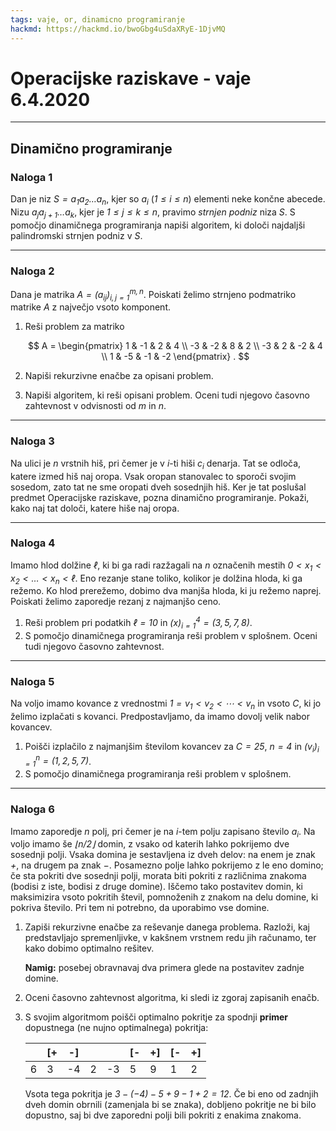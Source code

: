 ```yaml
---
tags: vaje, or, dinamicno programiranje
hackmd: https://hackmd.io/bwoGbg4uSdaXRyE-1DjvMQ
---
```

# Operacijske raziskave - vaje 6.4.2020

---

## Dinamično programiranje

### Naloga 1

Dan je niz <i>$S = a_1 a_2 \dots a_n$</i>, kjer so <i>$a_i$</i> (<i>$1 \le i \le n$</i>) elementi neke končne abecede. Nizu <i>$a_j a_{j+1} \dots a_k$</i>, kjer je <i>$1 \le j \le k \le n$</i>, pravimo *strnjen podniz* niza <i>$S$</i>. S pomočjo dinamičnega programiranja napiši algoritem, ki določi najdaljši palindromski strnjen podniz v <i>$S$</i>.

---

### Naloga 2

Dana je matrika <i>$A = (a_{ij})_{i,j=1}^{m,n}$</i>. Poiskati želimo strnjeno podmatriko matrike <i>$A$</i> z največjo vsoto komponent.

1. Reši problem za matriko

   $$
   A = \begin{pmatrix}
    1 & -1 &  2 &  4 \\
   -3 & -2 &  8 &  2 \\
   -3 &  2 & -2 &  4 \\
    1 & -5 & -1 & -2
   \end{pmatrix} .
   $$

2. Napiši rekurzivne enačbe za opisani problem.

3. Napiši algoritem, ki reši opisani problem. Oceni tudi njegovo časovno zahtevnost v odvisnosti od <i>$m$</i> in <i>$n$</i>.

---

### Naloga 3

Na ulici je <i>$n$</i> vrstnih hiš, pri čemer je v <i>$i$</i>-ti hiši <i>$c_i$</i> denarja. Tat se odloča, katere izmed hiš naj oropa. Vsak oropan stanovalec to sporoči svojim sosedom, zato tat ne sme oropati dveh sosednjih hiš. Ker je tat poslušal predmet Operacijske raziskave, pozna dinamično programiranje. Pokaži, kako naj tat določi, katere hiše naj oropa.

---

### Naloga 4

Imamo hlod dolžine <i>$\ell$</i>, ki bi ga radi razžagali na <i>$n$</i> označenih mestih <i>$0 < x_1 < x_2 < \dots < x_n < \ell$</i>. Eno rezanje stane toliko, kolikor je dolžina hloda, ki ga režemo. Ko hlod prerežemo, dobimo dva manjša hloda, ki ju režemo naprej. Poiskati želimo zaporedje rezanj z najmanjšo ceno.

1. Reši problem pri podatkih <i>$\ell = 10$</i> in <i>$(x)_{i=1}^4 = (3, 5, 7, 8)$</i>.
2. S pomočjo dinamičnega programiranja reši problem v splošnem. Oceni tudi njegovo časovno zahtevnost.

---

### Naloga 5

Na voljo imamo kovance z vrednostmi <i>$1 = v_1 < v_2 < \cdots < v_n$</i> in vsoto <i>$C$</i>, ki jo želimo izplačati s kovanci. Predpostavljamo, da imamo dovolj velik nabor kovancev.

1. Poišči izplačilo z najmanjšim številom kovancev
za <i>$C = 25$</i>, <i>$n = 4$</i> in <i>$(v_i)_{i=1}^n = (1, 2, 5, 7)$</i>.
2. S pomočjo dinamičnega programiranja reši problem v splošnem.

---

### Naloga 6

Imamo zaporedje <i>$n$</i> polj, pri čemer je na <i>$i$</i>-tem polju zapisano število <i>$a_i$</i>. Na voljo imamo še <i>$\lfloor n/2 \rfloor$</i> domin, z vsako od katerih lahko pokrijemo dve sosednji polji. Vsaka domina je sestavljena iz dveh delov: na enem je znak <i>$+$</i>, na drugem pa znak <i>$-$</i>. Posamezno polje lahko pokrijemo z le eno domino; če sta pokriti dve sosednji polji, morata biti pokriti z različnima znakoma (bodisi z iste, bodisi z druge domine). Iščemo tako postavitev domin, ki maksimizira vsoto pokritih števil, pomnoženih z znakom na delu domine, ki pokriva število. Pri tem ni potrebno, da uporabimo vse domine.

1. Zapiši rekurzivne enačbe za reševanje danega problema. Razloži, kaj predstavljajo spremenljivke, v kakšnem vrstnem redu jih računamo, ter kako dobimo optimalno rešitev.

   **Namig:** posebej obravnavaj dva primera glede na postavitev zadnje domine.

2. Oceni časovno zahtevnost algoritma, ki sledi iz zgoraj zapisanih enačb.

3. S svojim algoritmom poišči optimalno pokritje za spodnji **primer** dopustnega (ne nujno optimalnega) pokritja:

   |    | [+ | -] |    |    | [- | +] | [- | +] |
   | -- | -- | -- | -- | -- | -- | -- | -- | -- |
   |  6 |  3 | -4 |  2 | -3 |  5 |  9 |  1 |  2 |

   Vsota tega pokritja je <i>$3 - (-4) - 5 + 9 - 1 + 2 = 12$</i>. Če bi eno od zadnjih dveh domin obrnili (zamenjala bi se znaka), dobljeno pokritje ne bi bilo dopustno, saj bi dve zaporedni polji bili pokriti z enakima znakoma.